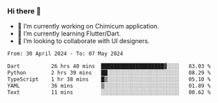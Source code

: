 ### Hi there 👋

<!--
**devcat37/devcat37** is a ✨ _special_ ✨ repository because its `README.md` (this file) appears on your GitHub profile.-->


- 🔭 I’m currently working on Chimicum application.
- 🌱 I’m currently learning Flutter/Dart.
- 👯 I’m looking to collaborate with UI designers.
<!-- - 🤔 I’m looking for help with ... -->

<!--START_SECTION:waka-->

```txt
From: 30 April 2024 - To: 07 May 2024

Dart          26 hrs 40 mins  ████████████████████▓░░░░   83.03 %
Python        2 hrs 39 mins   ██░░░░░░░░░░░░░░░░░░░░░░░   08.29 %
TypeScript    1 hr 38 mins    █▒░░░░░░░░░░░░░░░░░░░░░░░   05.10 %
YAML          36 mins         ▒░░░░░░░░░░░░░░░░░░░░░░░░   01.89 %
Text          11 mins         ░░░░░░░░░░░░░░░░░░░░░░░░░   00.62 %
```

<!--END_SECTION:waka-->
